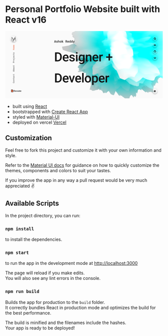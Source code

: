 # Personal Portfolio Website built with React v16

[![Screenshot](/public/social-image.png?raw=true)](https://portfolio-palannagariashok.vercel.app/)

- built using [React](https://reactjs.org)
- bootstrapped with [Create React App](https://github.com/facebook/create-react-app)
- styled with [Material-UI](https://material-ui.com)
- deployed on vercel [Vercel](https://vercel.com)

## Customization

Feel free to fork this project and customize it with your own information and style.

Refer to the [Material UI docs](https://material-ui.com/customization/theming) for guidance on how to quickly customize the themes, components and colors to suit your tastes.

If you improve the app in any way a pull request would be very much appreciated ✌️

## Available Scripts

In the project directory, you can run:

### `npm install`

to install the dependencies.

### `npm start`

to run the app in the development mode at [http://localhost:3000](http://localhost:3000)<br />

The page will reload if you make edits.<br />
You will also see any lint errors in the console.

### `npm run build`

Builds the app for production to the `build` folder.<br />
It correctly bundles React in production mode and optimizes the build for the best performance.

The build is minified and the filenames include the hashes.<br />
Your app is ready to be deployed!
